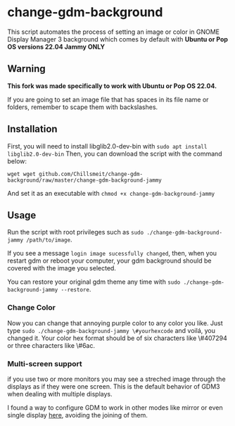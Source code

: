 # change-gdm-background

This script automates the process of setting an image or color in GNOME Display Manager 3 background
which comes by default with **Ubuntu or Pop OS versions 22.04 Jammy ONLY**

## Warning

**This fork was made specifically to work with Ubuntu or Pop OS 22.04.**

If you are going to set an image file that has spaces in its file name or folders, remember to
scape them with backslashes.

## Installation

First, you will need to install libglib2.0-dev-bin with `sudo apt install libglib2.0-dev-bin`
Then, you can download the script with the command below:
```
wget wget github.com/Chillsmeit/change-gdm-background/raw/master/change-gdm-background-jammy
```
And set it as an executable with `chmod +x change-gdm-background-jammy`

## Usage

Run the script with root privileges such as `sudo ./change-gdm-background-jammy /path/to/image`.

If you see a message `login image sucessfully changed`, then, when you restart gdm or reboot your
computer, your gdm background should be covered with the image you selected.

You can restore your original gdm theme any time with `sudo ./change-gdm-background-jammy
--restore`.

### Change Color

Now you can change that annoying purple color to any color you like. Just type `sudo
./change-gdm-background-jammy \#yourhexcode` and voilá, you changed it. Your color hex format should
be of six characters like \\#407294 or three characters like \\#6ac.

### Multi-screen support

if you use two or more monitors you may see a streched image through the displays as if they were
    one screen. This is the default behavior of GDM3 when dealing with multiple displays.

I found a way to configure GDM to work in other modes like mirror or even single display
[here](https://github.com/thiggy01/change-gdm-background/issues/15), avoiding the joining of them.
